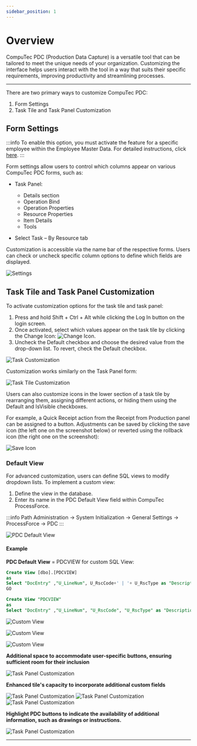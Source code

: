 ```yaml
---
sidebar_position: 1
---
```


# Overview

CompuTec PDC (Production Data Capture) is a versatile tool that can be tailored to meet the unique needs of your organization. Customizing the interface helps users interact with the tool in a way that suits their specific requirements, improving productivity and streamlining processes.

---

There are two primary ways to customize CompuTec PDC:

1. Form Settings
2. Task Tile and Task Panel Customization

## Form Settings

:::info
    To enable this option, you must activate the feature for a specific employee within the Employee Master Data. For detailed instructions, click [here](../../administrators-guide/setting-up-the-application/overview.md#requirements).
:::

Form settings allow users to control which columns appear on various CompuTec PDC forms, such as:

- Task Panel:

  - Details section
  - Operation Bind
  - Operation Properties
  - Resource Properties
  - Item Details
  - Tools
- Select Task – By Resource tab

Customization is accessible via the name bar of the respective forms. Users can check or uncheck specific column options to define which fields are displayed.

![Settings](./media/customization/pdc-customization-settings.webp)

## Task Tile and Task Panel Customization

To activate customization options for the task tile and task panel:

1. Press and hold Shift + Ctrl + Alt while clicking the Log In button on the login screen.
2. Once activated, select which values appear on the task tile by clicking the Change Icon: ![Change Icon](./media/customization/change-icon.webp).
3. Uncheck the Default checkbox and choose the desired value from the drop-down list. To revert, check the Default checkbox.

  ![Task Customization](./media/customization/task-panel-customization.webp)

Customization works similarly on the Task Panel form:

![Task Tile Customization](./media/customization/task-tile-customization.webp)

Users can also customize icons in the lower section of a task tile by rearranging them, assigning different actions, or hiding them using the Default and IsVisible checkboxes.

For example, a Quick Receipt action from the Receipt from Production panel can be assigned to a button. Adjustments can be saved by clicking the save icon (the left one on the screenshot below) or reverted using the rollback icon (the right one on the screenshot):

![Save Icon](./media/customization/save-icon.webp)

### Default View

For advanced customization, users can define SQL views to modify dropdown lists. To implement a custom view:

1. Define the view in the database.
2. Enter its name in the PDC Default View field within CompuTec ProcessForce.

:::info Path
    Administration → System Initialization → General Settings → ProcessForce → PDC
:::

![PDC Default View](./media/customization/pdc-default-view.webp)

#### Example

**PDC Default View** = PDCVIEW for custom SQL View:

```sql title="MS SQL Example"
Create View [dbo].[PDCVIEW]
as
Select "DocEntry" ,"U_LineNum", U_RscCode+' | '+ U_RscType as "Description" from [@CT_PF_MOR16]
GO
```

```sql title="HANA Example"
Create View "PDCVIEW"
as
Select "DocEntry" ,"U_LineNum", "U_RscCode", "U_RscType" as "Description" from "@CT_PF_MOR16"
```

![Custom View](./media/customization/pdc-custom-view-1.webp)

![Custom View](./media/customization/pdc-custom-view-2.webp)

![Custom View](./media/customization/pdc-custom-view-3.webp)

**Additional space to accommodate user-specific buttons, ensuring sufficient room for their inclusion**

![Task Panel Customization](./media/customization/additional-space.png)

**Enhanced tile's capacity to incorporate additional custom fields**

![Task Panel Customization](./media/customization/custom-fields.png)
![Task Panel Customization](./media/customization/custom-fields-1.png)
![Task Panel Customization](./media/customization/custom-fields-2.png)

**Highlight PDC buttons to indicate the availability of additional information, such as drawings or instructions.**

![Task Panel Customization](./media/customization/pdc-buttons.png)

---
